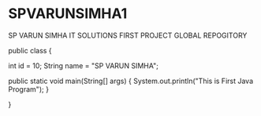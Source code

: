 # SPVARUNSIMHA1
SP VARUN SIMHA IT SOLUTIONS FIRST PROJECT GLOBAL REPOGITORY

public class
{

  int id = 10;
  String name = "SP VARUN SIMHA";
  
  public static void main(String[] args)
  {
      System.out.println("This is First Java Program");
  }
  
}
